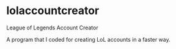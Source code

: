 # lolaccountcreator
League of Legends Account Creator

A program that I coded for creating LoL accounts in a faster way.
